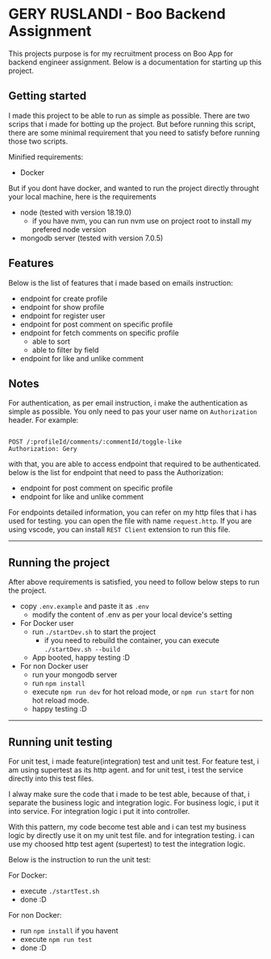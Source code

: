 # GERY RUSLANDI - Boo Backend Assignment

This projects purpose is for my recruitment process on Boo App for backend engineer assignment. Below is a documentation for starting up this project.

## Getting started

I made this project to be able to run as simple as possible. There are two scrips that i made for botting up the project. But before running this script, there are some minimal requirement that you need to satisfy before running those two scripts.

Minified  requirements:

- Docker

But if you dont have docker, and wanted to run the project directly throught your local machine, here is the requirements

- node (tested with version 18.19.0)
  - if you have nvm, you can run nvm use on project root to install my prefered node version
- mongodb server (tested with version 7.0.5)

## Features

Below is the list of features that i made based on emails instruction:

- endpoint for create profile
- endpoint for show profile
- endpoint for register user
- endpoint for post comment on specific profile
- endpoint for fetch comments on specific profile
  - able to sort
  - able to filter by field
- endpoint for like and unlike comment

## Notes

For authentication, as per email instruction, i make the authentication as simple as possible. You only need to pas your user name on `Authorization` header.
For example:

```http

POST /:profileId/comments/:commentId/toggle-like
Authorization: Gery

```

with that, you are able to access endpoint that required to be authenticated. below is the list for endpoint that need to pass the Authorization:

- endpoint for post comment on specific profile
- endpoint for like and unlike comment

For endpoints detailed information, you can refer on my http files that i has used for testing. you can open the file with name `request.http`. If you are using vscode, you can install `REST Client` extension to run this file.

---

## Running the project

After above requirements is satisfied, you need to follow below steps to run the project.

- copy `.env.example` and paste it as `.env`
  - modify the content of .env as per your local device's setting
- For Docker user
  - run `./startDev.sh` to start the project
    - if you need to rebuild the container, you can execute `./startDev.sh --build`
  - App booted, happy testing :D
- For non Docker user
  - run your mongodb server
  - run `npm install`
  - execute `npm run dev` for hot reload mode, or `npm run start` for non hot reload mode.
  - happy testing :D

---

## Running unit testing

For unit test, i made feature(integration) test and unit test. For feature test, i am using supertest as its http agent. and for unit test, i test the service directly into this test files.

I alway make sure the code that i made to be test able, because of that, i separate the business logic and integration logic. For business logic, i put it into service. For integration logic i put it into controller.

With this pattern, my code become test able and i can test my business logic by directly use it on my unit test file. and for integration testing. i can use my choosed http test agent (supertest) to test the integration logic.


Below is the instruction to run the unit test:

For Docker:

- execute `./startTest.sh`
- done :D

For non Docker:

- run `npm install` if you havent
- execute `npm run test`
- done :D
